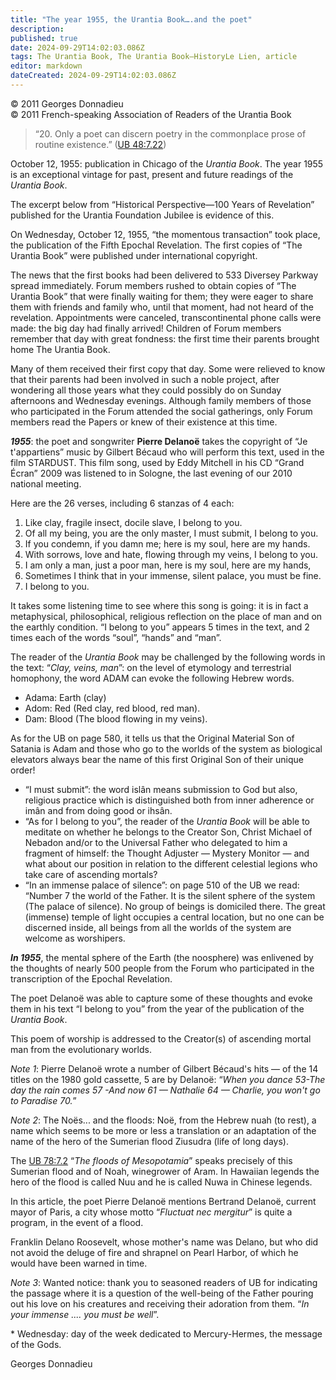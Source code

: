```yaml
---
title: "The year 1955, the Urantia Book….and the poet"
description: 
published: true
date: 2024-09-29T14:02:03.086Z
tags: The Urantia Book, The Urantia Book—HistoryLe Lien, article
editor: markdown
dateCreated: 2024-09-29T14:02:03.086Z
---
```


<p class="v-card v-sheet theme--light grey lighten-3 px-2">© 2011 Georges Donnadieu<br>© 2011 French-speaking Association of Readers of the Urantia Book</p>


> “20. Only a poet can discern poetry in the commonplace prose of routine existence.” ([UB 48:7.22](/en/The_Urantia_Book/48#p7_22))

October 12, 1955: publication in Chicago of the _Urantia Book_. The year 1955 is an exceptional vintage for past, present and future readings of the _Urantia Book_.

The excerpt below from “Historical Perspective—100 Years of Revelation” published for the Urantia Foundation Jubilee is evidence of this.

On Wednesday, October 12, 1955, “the momentous transaction” took place, the publication of the Fifth Epochal Revelation. The first copies of “The Urantia Book” were published under international copyright.

The news that the first books had been delivered to 533 Diversey Parkway spread immediately. Forum members rushed to obtain copies of “The Urantia Book” that were finally waiting for them; they were eager to share them with friends and family who, until that moment, had not heard of the revelation. Appointments were canceled, transcontinental phone calls were made: the big day had finally arrived! Children of Forum members remember that day with great fondness: the first time their parents brought home The Urantia Book.

Many of them received their first copy that day. Some were relieved to know that their parents had been involved in such a noble project, after wondering all those years what they could possibly do on Sunday afternoons and Wednesday evenings. Although family members of those who participated in the Forum attended the social gatherings, only Forum members read the Papers or knew of their existence at this time.

***1955***: the poet and songwriter **Pierre Delanoë** takes the copyright of “Je t'appartiens” music by Gilbert Bécaud who will perform this text, used in the film STARDUST. This film song, used by Eddy Mitchell in his CD “Grand Écran” 2009 was listened to in Sologne, the last evening of our 2010 national meeting.

Here are the 26 verses, including 6 stanzas of 4 each:

1. Like clay, fragile insect, docile slave, I belong to you.
2. Of all my being, you are the only master, I must submit, I belong to you.
3. If you condemn, if you damn me; here is my soul, here are my hands.
4. With sorrows, love and hate, flowing through my veins, I belong to you.
5. I am only a man, just a poor man, here is my soul, here are my hands,
6. Sometimes I think that in your immense, silent palace, you must be fine.
7. I belong to you.

It takes some listening time to see where this song is going: it is in fact a metaphysical, philosophical, religious reflection on the place of man and on the earthly condition. “I belong to you” appears 5 times in the text, and 2 times each of the words “soul”, “hands” and “man”.

The reader of the _Urantia Book_ may be challenged by the following words in the text: “_Clay, veins, man_”: on the level of etymology and terrestrial homophony, the word ADAM can evoke the following Hebrew words.

- Adama: Earth (clay)
- Adom: Red (Red clay, red blood, red man).
- Dam: Blood (The blood flowing in my veins).

As for the UB on page 580, it tells us that the Original Material Son of Satania is Adam and those who go to the worlds of the system as biological elevators always bear the name of this first Original Son of their unique order!

- “I must submit”: the word islân means submission to God but also, religious practice which is distinguished both from inner adherence or imân and from doing good or ihsân.
- “As for I belong to you”, the reader of the _Urantia Book_ will be able to meditate on whether he belongs to the Creator Son, Christ Michael of Nebadon and/or to the Universal Father who delegated to him a fragment of himself: the Thought Adjuster — Mystery Monitor — and what about our position in relation to the different celestial legions who take care of ascending mortals?
- “In an immense palace of silence”: on page 510 of the UB we read: “Number 7 the world of the Father. It is the silent sphere of the system (The palace of silence). No group of beings is domiciled there. The great (immense) temple of light occupies a central location, but no one can be discerned inside, all beings from all the worlds of the system are welcome as worshipers.

***In 1955***, the mental sphere of the Earth (the noosphere) was enlivened by the thoughts of nearly 500 people from the Forum who participated in the transcription of the Epochal Revelation.

The poet Delanoë was able to capture some of these thoughts and evoke them in his text “I belong to you” from the year of the publication of the _Urantia Book_.

This poem of worship is addressed to the Creator(s) of ascending mortal man from the evolutionary worlds.

_Note 1_: Pierre Delanoë wrote a number of Gilbert Bécaud's hits — of the 14 titles on the 1980 gold cassette, 5 are by Delanoë: “_When you dance 53-The day the rain comes 57 -And now 61 — Nathalie 64 — Charlie, you won't go to Paradise 70._”

_Note 2_: The Noës... and the floods: Noë, from the Hebrew nuah (to rest), a name which seems to be more or less a translation or an adaptation of the name of the hero of the Sumerian flood Ziusudra (life of long days).

The [UB 78:7.2](/en/The_Urantia_Book/78#p7_2) “_The floods of Mesopotamia_” speaks precisely of this Sumerian flood and of Noah, winegrower of Aram. In Hawaiian legends the hero of the flood is called Nuu and he is called Nuwa in Chinese legends.

In this article, the poet Pierre Delanoë mentions Bertrand Delanoë, current mayor of Paris, a city whose motto “_Fluctuat nec mergitur_” is quite a program, in the event of a flood.

Franklin Delano Roosevelt, whose mother's name was Delano, but who did not avoid the deluge of fire and shrapnel on Pearl Harbor, of which he would have been warned in time.

_Note 3_: Wanted notice: thank you to seasoned readers of UB for indicating the passage where it is a question of the well-being of the Father pouring out his love on his creatures and receiving their adoration from them. “_In your immense .... you must be well_”.

\* Wednesday: day of the week dedicated to Mercury-Hermes, the message of the Gods.

Georges Donnadieu

